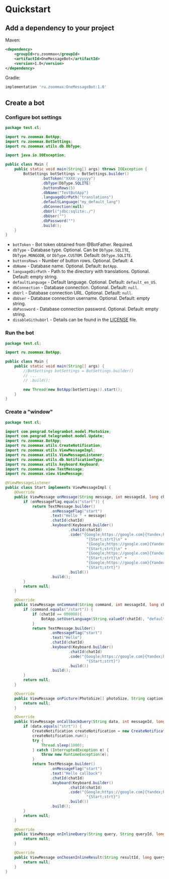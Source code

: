 # Quickstart

## Add a dependency to your project

Maven:
```xml
<dependency>
    <groupId>ru.zoommax</groupId>
    <artifactId>OneMessageBot</artifactId>
    <version>1.0</version>
</dependency>
```

Gradle:
```groovy
implementation 'ru.zoommax:OneMessageBot:1.0'
```

## Create a bot

### Configure bot settings

```java
package test.cl;

import ru.zoommax.BotApp;
import ru.zoommax.BotSettings;
import ru.zoommax.utils.db.DbType;

import java.io.IOException;

public class Main {
    public static void main(String[] args) throws IOException {
        BotSettings botSettings = BotSettings.builder()
                .botToken("XXXX:yyyyyy")
                .dbType(DbType.SQLITE)
                .buttonsRows(5)
                .dbName("TestBotApp")
                .languageDirPath("translations")
                .defaultLanguage("my_default_lang")
                .dbConnection(null)
                .dbUrl("jdbc:sqlite:./")
                .dbUser("")
                .dbPassword("")
                .build();
    }
}
```

- `botToken` - Bot token obtained from @BotFather. Required.
- `dbType` - Database type. Optional. Can be `DbType.SQLITE`, `DbType.MONGODB`, or `DbType.CUSTOM`. Default: `DbType.SQLITE`.
- `buttonsRows` - Number of button rows. Optional. Default: 4.
- `dbName` - Database name. Optional. Default: `BotApp`.
- `languageDirPath` - Path to the directory with translations. Optional. Default: empty string.
- `defaultLanguage` - Default language. Optional. Default: `default_en_US`.
- `dbConnection` - Database connection. Optional. Default: `null`.
- `dbUrl` - Database connection URL. Optional. Default: `null`.
- `dbUser` - Database connection username. Optional. Default: empty string.
- `dbPassword` - Database connection password. Optional. Default: empty string.
- `disableGithubUrl` - Details can be found in the [LICENSE](https://github.com/ZooMMaX/OneMessageBot/blob/master/LICENSE) file.

### Run the bot

```java
package test.cl;

import ru.zoommax.BotApp;

public class Main {
    public static void main(String[] args) {
        //BotSettings botSettings = BotSettings.builder()
        // ...
        // .build();

        new Thread(new BotApp(botSettings)).start();
    }
}
```

### Create a "window"

```java
package test.cl;

import com.pengrad.telegrambot.model.PhotoSize;
import com.pengrad.telegrambot.model.Update;
import ru.zoommax.BotApp;
import ru.zoommax.utils.CreateNotification;
import ru.zoommax.utils.ViewMessageImpl;
import ru.zoommax.utils.ViewMessageListener;
import ru.zoommax.utils.db.NotificationType;
import ru.zoommax.utils.keyboard.Keyboard;
import ru.zoommax.view.TextMessage;
import ru.zoommax.view.ViewMessage;

@ViewMessageListener
public class Start implements ViewMessageImpl {
    @Override
    public ViewMessage onMessage(String message, int messageId, long chatId, String onMessageFlag, Update update) {
        if (onMessageFlag.equals("start")) {
            return TextMessage.builder()
                    .onMessageFlag("start")
                    .text("Hello " + message)
                    .chatId(chatId)
                    .keyboard(Keyboard.builder()
                            .chatId(chatId)
                            .code("{Google;https://google.com}{Yandex;https://ya.ru}\n" +
                                    "{Start;strt}\n" +
                                    "{Google;https://google.com}{Yandex;https://ya.ru}\n" +
                                    "{Start;strt}\n" +
                                    "{Google;https://google.com}{Yandex;https://ya.ru}\n" +
                                    "{Start;strt}\n" +
                                    "{Google;https://google.com}{Yandex;https://ya.ru}\n" +
                                    "{Start;strt}")
                            .build())
                    .build();
        }
        return null;
    }

    @Override
    public ViewMessage onCommand(String command, int messageId, long chatId, Update update) {
        if (command.equals("/start")) {
            if (chatId == 000000){
                BotApp.setUserLanguage(String.valueOf(chatId), "default_en_US");
            }
            return TextMessage.builder()
                    .onMessageFlag("start")
                    .text("Hello")
                    .chatId(chatId)
                    .keyboard(Keyboard.builder()
                            .chatId(chatId)
                            .code("{Google;https://google.com}{Yandex;https://ya.ru}\n" +
                                    "{Start;strt}")
                            .build())
                    .build();
        }
        return null;
    }

    @Override
    public ViewMessage onPicture(PhotoSize[] photoSize, String caption, int messageId, long chatId, Update update) {
        return null;
    }

    @Override
    public ViewMessage onCallbackQuery(String data, int messageId, long chatId, Update update) {
        if (data.equals("strt")) {
            CreateNotification createNotification = new CreateNotification("Hello callback notify", String.valueOf(chatId), null, NotificationType.FULL, null);
            createNotification.run();
            try {
                Thread.sleep(1000);
            } catch (InterruptedException e) {
                throw new RuntimeException(e);
            }
            return TextMessage.builder()
                    .onMessageFlag("start")
                    .text("Hello callback")
                    .chatId(chatId)
                    .keyboard(Keyboard.builder()
                            .chatId(chatId)
                            .code("{Google;https://google.com}{Yandex;https://ya.ru}\n" +
                                    "{Start;strt}")
                            .build())
                    .build();
        }
        return null;
    }

    @Override
    public ViewMessage onInlineQuery(String query, String queryId, long chatId, Update update) {
        return null;
    }

    @Override
    public ViewMessage onChosenInlineResult(String resultId, long queryId, String chatId, Update update) {
        return null;
    }
}
```